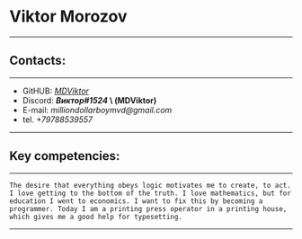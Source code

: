 # Viktor Morozov
---
## Contacts:
---
- GitHUB: _[MDViktor](https://github.com/MDViktor)_
- Discord: **_Виктор#1524_ \ (MDViktor)**
- E-mail: _milliondollarboymvd@gmail.com_
- tel. _+79788539557_
---
## Key competencies:
---
    The desire that everything obeys logic motivates me to create, to act. I love getting to the bottom of the truth. I love mathematics, but for education I went to economics. I want to fix this by becoming a programmer. Today I am a printing press operator in a printing house, which gives me a good help for typesetting.
---
